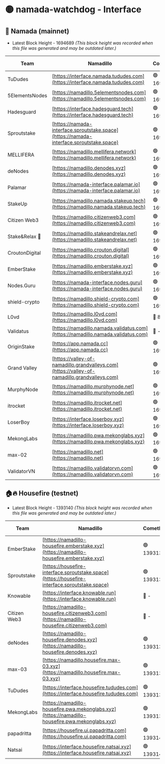 # 🟡 namada-watchdog - Interface

## 🚀 Namada (mainnet)
- Latest Block Height - 1694689 *(This block height was recorded when this file was generated and may be outdated later.)*

| Team | Namadillo | CometBFT | Indexer | MASP Indexer |
|-|-|-|-|-|
| TuDudes | [https://interface.namada.tududes.com](https://interface.namada.tududes.com) | 🟢 1694663 | 🟢 1694663 | 🟢 1694662 |
| 5ElementsNodes | [https://namadillo.5elementsnodes.com](https://namadillo.5elementsnodes.com) | 🟢 1694663 | 🟢 1694663 | 🟢 1694663 |
| Hadesguard | [https://interface.hadesguard.tech](https://interface.hadesguard.tech) | 🟢 1694664 | 🟢 1694664 | 🟢 1694664 |
| Sproutstake | [https://namada-interface.sproutstake.space](https://namada-interface.sproutstake.space) | 🟢 1694665 | 🟢 1694665 | 🟢 1694665 |
| MELLIFERA | [https://namadillo.mellifera.network](https://namadillo.mellifera.network) | 🟢 1694666 | 🟢 1694666 | 🟢 1694665 |
| deNodes | [https://namadillo.denodes.xyz](https://namadillo.denodes.xyz) | 🟢 1694666 | 🟢 1694666 | 🟢 1694667 |
| Palamar | [https://namada-interface.palamar.io](https://namada-interface.palamar.io) | 🟢 1694667 | 🟢 1694667 | 🟢 1694667 |
| StakeUp | [https://namadillo.namada.stakeup.tech](https://namadillo.namada.stakeup.tech) | 🟢 1694668 | 🟢 1694668 | 🟢 1694668 |
| Citizen Web3 | [https://namadillo.citizenweb3.com](https://namadillo.citizenweb3.com) | 🟢 1694668 | 🟢 1694668 | 🟢 1694668 |
| Stake&Relax 🦥 | [https://namadillo.stakeandrelax.net](https://namadillo.stakeandrelax.net) | 🟢 1694669 | 🟢 1694669 | 🟢 1694669 |
| CroutonDigital | [https://namadillo.crouton.digital](https://namadillo.crouton.digital) | 🟢 1694670 | 🔴 1338918 | 🟢 1694669 |
| EmberStake | [https://namadillo.emberstake.xyz](https://namadillo.emberstake.xyz) | 🟢 1694670 | 🟢 1694670 | 🟢 1694670 |
| Nodes.Guru | [https://namada-interface.nodes.guru](https://namada-interface.nodes.guru) | 🟢 1694671 | 🟢 1694670 | 🟢 1694670 |
| shield-crypto | [https://namadillo.shield-crypto.com](https://namadillo.shield-crypto.com) | 🟢 1694671 | 🟢 1694671 | 🟢 1694671 |
| L0vd | [https://namadillo.l0vd.com](https://namadillo.l0vd.com) | 🔴 894059 | 🔴 1352775 | 🔴 894059 |
| Validatus | [https://namadillo.namada.validatus.com](https://namadillo.namada.validatus.com) | 🔴 - | 🔴 - | 🔴 - |
| OriginStake | [https://app.namada.cc](https://app.namada.cc) | 🟢 1694680 | 🟢 1694680 | 🟢 1694679 |
| Grand Valley | [https://valley-of-namadillo.grandvalleys.com](https://valley-of-namadillo.grandvalleys.com) | 🟢 1694680 | 🟢 1694680 | 🔴 1656166 |
| MurphyNode | [https://namadillo.murphynode.net](https://namadillo.murphynode.net) | 🟢 1694681 | 🟢 1694681 | 🔴 - |
| itrocket | [https://namadillo.itrocket.net](https://namadillo.itrocket.net) | 🟢 1694681 | 🟢 1694681 | 🔴 1687505 |
| LoserBoy | [https://interface.loserboy.xyz](https://interface.loserboy.xyz) | 🟢 1694682 | 🟢 1694682 | 🔴 - |
| MekongLabs | [https://namadillo.pwa.mekonglabs.xyz](https://namadillo.pwa.mekonglabs.xyz) | 🟢 1694686 | 🟢 1694686 | 🟢 1694686 |
| max-02 | [https://namadillo.net](https://namadillo.net) | 🟢 1694687 | 🟢 1694687 | 🟢 1694686 |
| ValidatorVN | [https://namadillo.validatorvn.com](https://namadillo.validatorvn.com) | 🟢 1694689 | 🟢 1694689 | 🟢 1694688 |

## 🏠🔥 Housefire (testnet)
- Latest Block Height - 1393140 *(This block height was recorded when this file was generated and may be outdated later.)*

| Team | Namadillo | CometBFT | Indexer | MASP Indexer |
|-|-|-|-|-|
| EmberStake | [https://namadillo-housefire.emberstake.xyz](https://namadillo-housefire.emberstake.xyz) | 🟢 1393130 | 🟢 1393130 | 🔴 - |
| Sproutstake | [https://housefire-interface.sproutstake.space](https://housefire-interface.sproutstake.space) | 🟢 1393132 | 🟢 1393132 | 🟢 1393132 |
| Knowable | [https://interface.knowable.run](https://interface.knowable.run) | 🔴 - | 🔴 - | 🔴 - |
| Citizen Web3 | [https://namadillo-housefire.citizenweb3.com](https://namadillo-housefire.citizenweb3.com) | 🔴 - | 🔴 - | 🔴 - |
| deNodes | [https://namadillo-housefire.denodes.xyz](https://namadillo-housefire.denodes.xyz) | 🟢 1393136 | 🟢 1393136 | 🟢 1393136 |
| max-03 | [https://namadillo.housefire.max-03.xyz](https://namadillo.housefire.max-03.xyz) | 🟢 1393137 | 🟢 1393137 | 🟢 1393137 |
| TuDudes | [https://interface.housefire.tududes.com](https://interface.housefire.tududes.com) | 🟢 1393137 | 🟢 1393137 | 🟢 1393137 |
| MekongLabs | [https://namadillo-housefire.pwa.mekonglabs.xyz](https://namadillo-housefire.pwa.mekonglabs.xyz) | 🟢 1393138 | 🟢 1393137 | 🔴 - |
| papadritta | [https://housefire.ui.papadritta.com](https://housefire.ui.papadritta.com) | 🟢 1393140 | 🟢 1393139 | 🟢 1393140 |
| Natsai | [https://interface.housefire.natsai.xyz](https://interface.housefire.natsai.xyz) | 🟢 1393140 | 🟢 1393140 | 🟢 1393140 |

